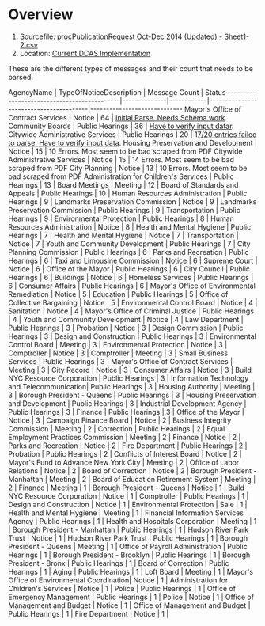 # Overview

1. Sourcefile: [procPublicationRequest Oct-Dec 2014 (Updated) - Sheet1-2.csv](https://github.com/CityOfNewYork/CROL-PDF/blob/master/Current%20DCAS%20Implementation/DCAS%20Database%20Sample%20data/procPublicationRequest%20Oct-Dec%202014%20(Updated)%20-%20Sheet1-2.csv)
2. Location: [Current DCAS Implementation](https://github.com/CityOfNewYork/CROL-PDF/blob/master/Current%20DCAS%20Implementation/DCAS%20Database%20Sample%20data/)

These are the different types of messages and their count that needs to be parsed.

AgencyName                                  | TypeOfNoticeDescription   | Message Count                          | Status
--------------------------------------------|--------------|------------|----------------------------------------|-----------------------------
Mayor's Office of Contract Services         | Notice                    |         64     | [Initial Parse. Needs Schema work](http://bit.ly/1acOFGI).
Community Boards                            | Public Hearings           |         36     | [Have to verify input datar](http://bit.ly/1bLu1xJ).
Citywide Administrative Services            | Public Hearings           |         20     | 1[7/20 entries failed to parse. Have to verify input data](http://bit.ly/1BKZIgJ).
Housing Preservation and Development        | Notice                    |         15     | 10 Errors. Most seem to be bad scraped from PDF
Citywide Administrative Services            | Notice                    |         15     | 14 Errors. Most seem to be bad scraped from PDF
City Planning                               | Notice                    |         13     | 10 Errors. Most seem to be bad scraped from PDF
Administration for Children's Services      | Public Hearings           |         13     |
Board Meetings                              | Meeting                   |         12     |
Board of Standards and Appeals              | Public Hearings           |         10     |
Human Resources Administration              | Public Hearings           |          9     |
Landmarks Preservation Commission           | Notice                    |          9     |
Landmarks Preservation Commission           | Public Hearings           |          9     |
Transportation                              | Public Hearings           |          9     |
Environmental Protection                    | Public Hearings           |          8     |
Human Resources Administration              | Notice                    |          8     |
Health and Mental Hygiene                   | Public Hearings           |          7     |
Health and Mental Hygiene                   | Notice                    |          7     |
Transportation                              | Notice                    |          7     |
Youth and Community Development             | Public Hearings           |          7     |
City Planning Commission                    | Public Hearings           |          6     |
Parks and Recreation                        | Public Hearings           |          6     |
Taxi and Limousine Commission               | Notice                    |          6     |
Supreme Court                               | Notice                    |          6     |
Office of the Mayor                         | Public Hearings           |          6     |
City Council                                | Public Hearings           |          6     |
Buildings                                   | Notice                    |          6     |
Homeless Services                           | Public Hearings           |          6     |
Consumer Affairs                            | Public Hearings           |          6     |
Mayor's Office of Environmental Remediation | Notice                    |          5     |
Education                                   | Public Hearings           |          5     |
Office of Collective Bargaining             | Notice                    |          5     |
Environmental Control Board                 | Notice                    |          4     |
Sanitation                                  | Notice                    |          4     |
Mayor's Office of Criminal Justice          | Public Hearings           |          4     |
Youth and Community Development             | Notice                    |          4     |
Law Department                              | Public Hearings           |          3     |
Probation                                   | Notice                    |          3     |
Design Commission                           | Public Hearings           |          3     |
Design and Construction                     | Public Hearings           |          3     |
Environmental Control Board                 | Meeting                   |          3     |
Environmental Protection                    | Notice                    |          3     |
Comptroller                                 | Notice                    |          3     |
Comptroller                                 | Meeting                   |          3     |
Small Business Services                     | Public Hearings           |          3     |
Mayor's Office of Contract Services         | Meeting                   |          3     |
City Record                                 | Notice                    |          3     |
Consumer Affairs                            | Notice                    |          3     |
Build NYC Resource Corporation              | Public Hearings           |          3     |
Information Technology and Telecommunication| Public Hearings           |          3     |
Housing Authority                           | Meeting                   |          3     |
Borough President - Queens                  | Public Hearings           |          3     |
Housing Preservation and Development        | Public Hearings           |          3     |
Industrial Development Agency               | Public Hearings           |          3     |
Finance                                     | Public Hearings           |          3     |
Office of the Mayor                         | Notice                    |          3     |
Campaign Finance Board                      | Notice                    |          2     |
Business Integrity Commission               | Meeting                   |          2     |
Correction                                  | Public Hearings           |          2     |
Equal Employment Practices Commission       | Meeting                   |          2     |
Finance                                     | Notice                    |          2     |
Parks and Recreation                        | Notice                    |          2     |
Fire Department                             | Public Hearings           |          2     |
Probation                                   | Public Hearings           |          2     |
Conflicts of Interest Board                 | Notice                    |          2     |
Mayor's Fund to Advance New York City       | Meeting                   |          2     |
Office of Labor Relations                   | Notice                    |          2     |
Board of Correction                         | Notice                    |          2     |
Borough President - Manhattan               | Meeting                   |          2     |
Board of Education Retirement System        | Meeting                   |          2     |
Finance                                     | Meeting                   |          1     |
Borough President - Queens                  | Notice                    |          1     |
Build NYC Resource Corporation              | Notice                    |          1     |
Comptroller                                 | Public Hearings           |          1     |
Design and Construction                     | Notice                    |          1     |
Environmental Protection                    | Sale                      |          1     |
Health and Mental Hygiene                   | Meeting                   |          1     |
Financial Information Services Agency       | Public Hearings           |          1     |
Health and Hospitals Corporation            | Meeting                   |          1     |
Borough President - Manhattan               | Public Hearings           |          1     |
Hudson River Park Trust                     | Notice                    |          1     |
Hudson River Park Trust                     | Public Hearings           |          1     |
Borough President - Queens                  | Meeting                   |          1     |
Office of Payroll Administration            | Public Hearings           |          1     |
Borough President - Brooklyn                | Public Hearings           |          1     |
Borough President - Bronx                   | Public Hearings           |          1     |
Board of Correction                         | Public Hearings           |          1     |
Aging                                       | Public Hearings           |          1     |
Loft Board                                  | Meeting                   |          1     |
Mayor's Office of Environmental Coordination| Notice                    |          1     |
Administration for Children's Services      | Notice                    |          1     |
Police                                      | Public Hearings           |          1     |
Office of Emergency Management              | Public Hearings           |          1     |
Police                                      | Notice                    |          1     |
Office of Management and Budget             | Notice                    |          1     |
Office of Management and Budget             | Public Hearings           |          1     |
Fire Department                             | Notice                    |          1     |
